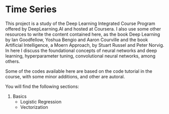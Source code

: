 # Time Series

This project is a study of the Deep Learning Integrated Course Program offered by DeepLearning.AI and hosted at Coursera. I also use some other resources to write the content contained here, as the book Deep Learning by Ian Goodfellow, Yoshua Bengio and Aaron Courville and the book Artificial Intelligence, a Moern Approach, by Stuart Russel and Peter Norvig. In here I discuss the foundational concepts of neural networks and deep learning, hyperparameter tuning, convolutional neural networks, among others.

Some of the codes available here are based on the code tutorial in the course, with some minor additions, and other are autoral. 

You will find the following sections:

1. Basics
   - Logistic Regression
   - Vectorization
